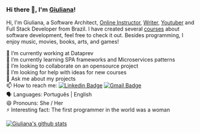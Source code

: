 ### Hi there 👋, I'm [Giuliana](https://www.linkedin.com/in/giulianabezerra/)! 

Hi, I'm Giuliana, a Software Architect, [Online Instructor](https://www.udemy.com/user/giuliana-silva-bezerra/), [Writer](https://medium.com/@giu.drawer), [Youtuber](https://shorturl.at/hkmY6) and Full Stack Developer from Brazil. I have created several [courses](https://www.udemy.com/user/giuliana-silva-bezerra/) about software development, feel free to check it out. Besides programming, I enjoy music, movies, books, arts, and games!

🔭 I’m currently working at Dataprev <br/>
🌱 I’m currently learning SPA frameworks and Microservices patterns <br/>
👯 I’m looking to collaborate on an opensource project <br/>
🤔 I’m looking for help with ideas for new courses <br/>
💬 Ask me about my projects <br/>
📫 How to reach me: [![Linkedin Badge](https://img.shields.io/badge/-GiulianaBezerra-blue?style=flat-square&logo=Linkedin&logoColor=white&link=https://www.linkedin.com/in/giulianabezerra/)](https://www.linkedin.com/in/giulianabezerra/)
[![Gmail Badge](https://img.shields.io/badge/-giu.drawer@gmail.com-c14438?style=flat-square&logo=Gmail&logoColor=white&link=mailto:giu.drawer@gmail.com)](mailto:giu.drawer@gmail.com)<br/>
:speaking_head: Languages: Português | English <br/>
😄 Pronouns: She / Her <br/>
⚡ Interesting fact: The first programmer in the world was a woman 

[![Giuliana's github stats](https://github-readme-stats.vercel.app/api?username=giuliana-bezerra&include_all_commits=true&count_private=true&show_icons=true&theme=dracula)](https://github.com/anuraghazra/github-readme-stats)
